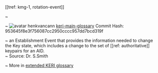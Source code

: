 [[tref: kmg-1, rotation-event]]

~ <!-- This is a copy of the saved remote text. Remove it if you like. It is automatically (re)generated -->

~ <span class="meta-info"><span>![avatar](https://avatars.githubusercontent.com/u/479356?v=4) henkvancann</span> <span>[keri-main-glossary](https://github.com/henkvancann/keri-main-glossary)</span> <span class="commit-hash">Commit Hash: 953645f8e3f756087cc2950cccc957dd7bcd319f</span></span>

~ an Establishment Event that provides the information needed to change the Key state, which includes a change to the set of [[ref: authoritative]] keypairs for an AID.  
~ Source: Dr. S.Smith

~ More in <a href="https://weboftrust.github.io/WOT-terms/docs/glossary/rotation-event">extended KERI glossary</a>

